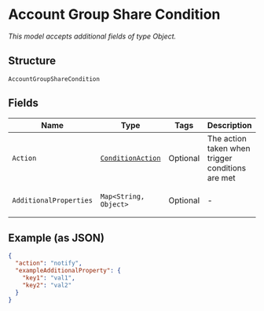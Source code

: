 
# Account Group Share Condition

*This model accepts additional fields of type Object.*

## Structure

`AccountGroupShareCondition`

## Fields

| Name | Type | Tags | Description | Getter | Setter |
|  --- | --- | --- | --- | --- | --- |
| `Action` | [`ConditionAction`](../../doc/models/condition-action.md) | Optional | The action taken when trigger conditions are met | ConditionAction getAction() | setAction(ConditionAction action) |
| `AdditionalProperties` | `Map<String, Object>` | Optional | - | Object getAdditionalProperty(String key) | additionalProperty(String key, Object value) |

## Example (as JSON)

```json
{
  "action": "notify",
  "exampleAdditionalProperty": {
    "key1": "val1",
    "key2": "val2"
  }
}
```


